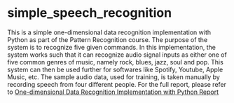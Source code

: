# simple_speech_recognition


This is a simple one-dimensional data recognition implementation with Python as part of the Pattern Recognition course. The purpose of the system is to recognize five given commands. In this implementation, the system works such that it can recognize audio signal inputs as either one of five common genres of music, namely rock, blues, jazz, soul and pop. This system can then be used further for softwares like Spotify, Youtube, Apple Music, etc. The sample audio data, used for training, is taken manually by recording speech from four different people. For the full report, please refer to [One-dimensional Data Recognition Implementation with Python Report](Report_Assignment_1DSignal.pdf)
